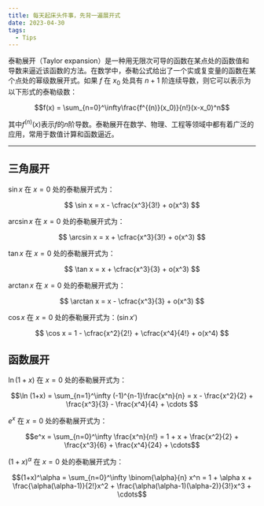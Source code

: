 ```yaml
---
title: 每天起床头件事，先背一遍展开式
date: 2023-04-30
tags:
  - Tips 
--- 
```


泰勒展开（Taylor expansion）是一种用无限次可导的函数在某点处的函数值和导数来逼近该函数的方法。在数学中，泰勒公式给出了一个实或复变量的函数在某个点处的幂级数展开式。如果 $f$ 在 $x_0$ 处具有 $n+1$ 阶连续导数，则它可以表示为以下形式的泰勒级数：

$$f(x) = \sum_{n=0}^\infty\frac{f^{(n)}(x_0)}{n!}(x-x_0)^n$$

其中$f^{(n)}(x)$表示$f$的$n$阶导数。泰勒展开在数学、物理、工程等领域中都有着广泛的应用，常用于数值计算和函数逼近。


---


## 三角展开

$\sin x$ 在 $x=0$ 处的泰勒展开式为：

$$
\sin x = x - \cfrac{x^3}{3!} + o(x^3)
$$

$\arcsin x$ 在 $x=0$ 处的泰勒展开式为：

$$
\arcsin x = x + \cfrac{x^3}{3!} + o(x^3)
$$


$\tan x$ 在 $x=0$ 处的泰勒展开式为：

$$
\tan x = x + \cfrac{x^3}{3} + o(x^3)
$$


$\arctan x$ 在 $x=0$ 处的泰勒展开式为：

$$
\arctan x = x - \cfrac{x^3}{3} + o(x^3)
$$


$\cos x$ 在 $x=0$ 处的泰勒展开式为：($\sin x'$)

$$
\cos x = 1 - \cfrac{x^2}{2!} + \cfrac{x^4}{4!} + o(x^4)
$$


## 函数展开

$\ln(1+x)$ 在 $x=0$ 处的泰勒展开式为：


$$\ln (1+x) = \sum_{n=1}^\infty (-1)^{n-1}\frac{x^n}{n} = x - \frac{x^2}{2} + \frac{x^3}{3} - \frac{x^4}{4} + \cdots $$


$e^x$ 在 $x=0$ 处的泰勒展开式为：

$$e^x = \sum_{n=0}^\infty \frac{x^n}{n!} = 1 + x + \frac{x^2}{2} + \frac{x^3}{6} + \frac{x^4}{24} + \cdots$$

$(1+x)^\alpha$ 在 $x=0$ 处的泰勒展开式为：

$$(1+x)^\alpha = \sum_{n=0}^\infty \binom{\alpha}{n} x^n = 1 + \alpha x + \frac{\alpha(\alpha-1)}{2!}x^2 + \frac{\alpha(\alpha-1)(\alpha-2)}{3!}x^3 + \cdots$$
